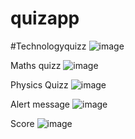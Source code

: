 # quizapp
#Technologyquizz
![image](https://user-images.githubusercontent.com/60849752/192119439-a63cdc43-da4a-4b99-8fd7-1c1a6152751e.png)


Maths quizz
![image](https://user-images.githubusercontent.com/60849752/192119447-2cb290a4-1a5c-4ad8-898d-3f5d06a2e8e8.png)


Physics Quizz
![image](https://user-images.githubusercontent.com/60849752/192119516-6b907b6c-2ed5-416f-9cf8-a2e67808fc3c.png)


Alert message 
![image](https://user-images.githubusercontent.com/60849752/192119501-5f1db9b2-4004-47ff-9657-b3c87c662bd1.png)

Score
![image](https://user-images.githubusercontent.com/60849752/192119560-901ae31d-1aa3-4eae-8cbd-40c484496963.png)

